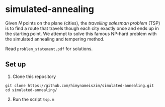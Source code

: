 # simulated-annealing
Given $N$ points on the plane (cities), the *travelling salesman problem* (TSP) is to find a route that travels though each city exactly once and ends up in the starting point. We attempt to solve this famous NP-hard problem with the simulated annealing and tempering method.

Read `problem_statement.pdf` for solutions.

## Set up
1. Clone this repository
```
git clone https://github.com/himynameiszim/simulated-annealing.git
cd simulated-annealing/
```
2. Run the script `tsp.m`
